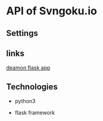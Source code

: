 # API of Svngoku.io

## Settings

## links

[deamon flask app](https://stackoverflow.com/questions/6337119/how-do-you-daemonize-a-flask-application)

## Technologies

* python3

* flask framework
